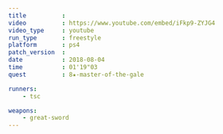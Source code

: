 ```yaml
---
title          :
video          : https://www.youtube.com/embed/iFkp9-ZYJG4
video_type     : youtube
run_type       : freestyle
platform       : ps4
patch_version  :
date           : 2018-08-04
time           : 01'19"03
quest          : 8★-master-of-the-gale

runners:
    - tsc

weapons:
    - great-sword
---
```


